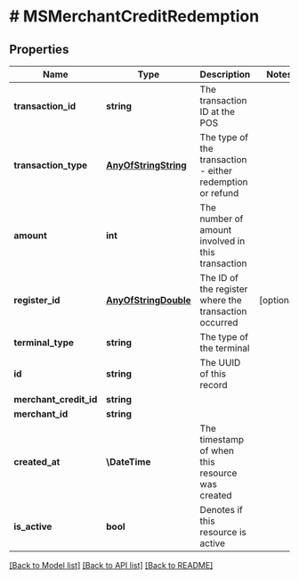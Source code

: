 # # MSMerchantCreditRedemption

## Properties

Name | Type | Description | Notes
------------ | ------------- | ------------- | -------------
**transaction_id** | **string** | The transaction ID at the POS |
**transaction_type** | [**AnyOfStringString**](AnyOfStringString.md) | The type of the transaction - either redemption or refund |
**amount** | **int** | The number of amount involved in this transaction |
**register_id** | [**AnyOfStringDouble**](AnyOfStringDouble.md) | The ID of the register where the transaction occurred | [optional]
**terminal_type** | **string** | The type of the terminal |
**id** | **string** | The UUID of this record |
**merchant_credit_id** | **string** |  |
**merchant_id** | **string** |  |
**created_at** | **\DateTime** | The timestamp of when this resource was created |
**is_active** | **bool** | Denotes if this resource is active |

[[Back to Model list]](../../README.md#models) [[Back to API list]](../../README.md#endpoints) [[Back to README]](../../README.md)
